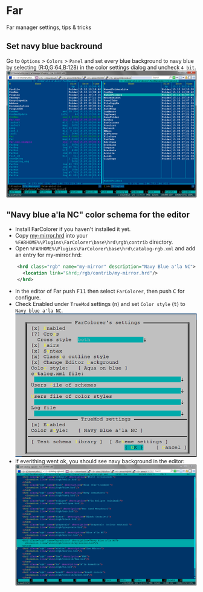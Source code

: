 # Far
Far manager settings, tips &amp; tricks

## Set navy blue backround
Go to `Options` > `Colors` > `Panel` and set every blue background to navy blue by selecting (R:0,G:64,B:128) in the color settings dialog and uncheck `4 bit`.
![Screenshot](https://github.com/mattia72/Far/blob/master/Far%203.0.4400%20x86.png?raw=true "Screenshot")

## "Navy blue a'la NC" color schema for the editor
* Install FarColorer if you haven't installed it yet.
* Copy [my-mirror.hrd](https://github.com/mattia72/Far/blob/master/Plugins/FarColorer/base/hrd/rgb/contrib/my-mirror.hrd) into your `%FARHOME%\Plugins\FarColorer\base\hrd\rgb\contrib` directory.
* Open `%FARHOME%\Plugins\FarColorer\base\hrd\catalog-rgb.xml` and add an entry for my-mirror.hrd:
```xml
    <hrd class="rgb" name="my-mirror" description="Navy Blue a'la NC">
      <location link="&hrd;/rgb/contrib/my-mirror.hrd"/>
    </hrd>
```
* In the editor of Far push <kbd>F11</kbd> then select `FarColorer`, then push <kbd>C</kbd> for configure.
* Check Enabled under `TrueMod` settings (<kbd>n</kbd>) and set `Color style` (<kbd>t</kbd>) to `Navy blue a'la NC`.
![Settings](https://github.com/mattia72/Far/blob/master/FarColorer-settings.png?raw=true "Settings")
* If everithing went ok, you should see navy background in the editor:
![Screenshot](https://github.com/mattia72/Far/blob/master/edit-catalog-rgb.xml.png?raw=true "Screenshot")

